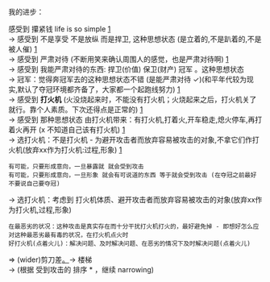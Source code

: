 
我的进步：

感受到 攥紧钱 life is so simple [1](https://github.com/7900ms/000nottheater_deserted_systemlibrary/blob/master/supplementary/chain-意图-攥紧钱.md) <br>
-> 感受到 不是享受 不是放纵 而是捍卫, 这种思想状态 (是立着的,不是趴着的,不是被人催) [1](https://github.com/7900ms/000nottheater_deserted_systemlibrary/blob/master/supplementary/chain-意图-攥紧钱.md) <br>
-> 感受到 严肃对待 (不断用笑来确认周围人的感觉，也是严肃对待啊) [1](https://github.com/7900ms/000nottheater_deserted_systemlibrary/blob/master/supplementary/term-心理-严肃对待.md) <br>
-> 感受到 我能严肃对待的东西: 
    捍卫(价值)
    保卫(财产)
    冠军
。这种思想状态 <br>
-> 冠军：觉得奔冠军去的这种思想状态不错 (是能严肃对待 ✓)(和平年代较为现实,默认了夺冠环境都齐备了，大家都一个起跑线努力) [1](https://kknews.cc/fashion/x58gz48.html#自己心理不慌。想赢得冠军的女人,那么自己做到冠军就可以了#尽早做到冠军+没做到之前先戒色##大家都在同一起跑线上,半年之后看结果)<br>
-> 感受到 **打火机** (火没烧起来时，不能没有打火机；火烧起来之后，打火机关了就行。靠个人素质。下次还得点是正常的) [1](https://github.com/7900ms/000nottheater_deserted_systemlibrary/blob/master/supplementary/chain-打火机.md#人体每天都睡觉，每天都要点火) <br>
-> 感受到 那种思想状态 由打火机带来：有打火机,打着火,开车稳走,熄火停车,再打着火再开 (x 不知道自己该有打火机) [1](https://github.com/7900ms/000nottheater_deserted_systemlibrary/blob/master/supplementary/chain-打火机.md#那种思想状态-可以来自打火机) <br>
-> 选打火机：不是打火机 - 为避开攻击者而放弃容易被攻击的对象,不拿它们作打火机(放弃xx作为打火机:过程,形象) [1](https://github.com/7900ms/000nottheater_deserted_systemlibrary/blob/master/supplementary/chain-打火机.md#打火机的选择) <br>
```
有可能，只要形成意向，一旦暴露就 就会受到攻击
有可能，只要形成意向，一旦形象 就会有可说道的东西 等于就会受到攻击 (在夺冠之前最好不要说自己要夺冠)
```
-> 选打火机：考虑到 打火机体质、避开攻击者而放弃容易被攻击的对象(放弃xx作为打火机,过程,形象) <br>
```
在最恶劣的状况：这种攻击是真实存在而十分干扰打火机打火的，最好避免掉 - 即想好怎么应对这种最恶劣最有毒的状况，在打火机点火时
好打火机(点着火儿)：解决问题、及时解决问题、在恶劣的情况下及时解决问题(点着火儿)
```
=> (wider)剪刀差[。](#有可能人家一纠缠二纠缠三纠缠上陪审团的)-> 楼梯<br>
-> (根据 受到攻击的 排序 * ，继续 narrowing)

